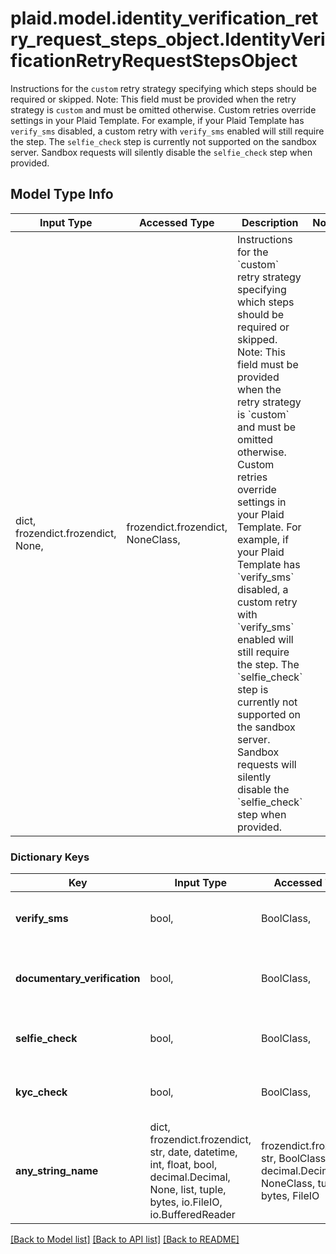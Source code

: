 # plaid.model.identity_verification_retry_request_steps_object.IdentityVerificationRetryRequestStepsObject

Instructions for the `custom` retry strategy specifying which steps should be required or skipped.   Note:   This field must be provided when the retry strategy is `custom` and must be omitted otherwise.  Custom retries override settings in your Plaid Template. For example, if your Plaid Template has `verify_sms` disabled, a custom retry with `verify_sms` enabled will still require the step.  The `selfie_check` step is currently not supported on the sandbox server. Sandbox requests will silently disable the `selfie_check` step when provided.

## Model Type Info
Input Type | Accessed Type | Description | Notes
------------ | ------------- | ------------- | -------------
dict, frozendict.frozendict, None,  | frozendict.frozendict, NoneClass,  | Instructions for the &#x60;custom&#x60; retry strategy specifying which steps should be required or skipped.   Note:   This field must be provided when the retry strategy is &#x60;custom&#x60; and must be omitted otherwise.  Custom retries override settings in your Plaid Template. For example, if your Plaid Template has &#x60;verify_sms&#x60; disabled, a custom retry with &#x60;verify_sms&#x60; enabled will still require the step.  The &#x60;selfie_check&#x60; step is currently not supported on the sandbox server. Sandbox requests will silently disable the &#x60;selfie_check&#x60; step when provided. | 

### Dictionary Keys
Key | Input Type | Accessed Type | Description | Notes
------------ | ------------- | ------------- | ------------- | -------------
**verify_sms** | bool,  | BoolClass,  | A boolean field specifying whether the new session should require or skip the &#x60;verify_sms&#x60; step. | 
**documentary_verification** | bool,  | BoolClass,  | A boolean field specifying whether the new session should require or skip the &#x60;documentary_verification&#x60; step. | 
**selfie_check** | bool,  | BoolClass,  | A boolean field specifying whether the new session should require or skip the &#x60;selfie_check&#x60; step. | 
**kyc_check** | bool,  | BoolClass,  | A boolean field specifying whether the new session should require or skip the &#x60;kyc_check&#x60; step. | 
**any_string_name** | dict, frozendict.frozendict, str, date, datetime, int, float, bool, decimal.Decimal, None, list, tuple, bytes, io.FileIO, io.BufferedReader | frozendict.frozendict, str, BoolClass, decimal.Decimal, NoneClass, tuple, bytes, FileIO | any string name can be used but the value must be the correct type | [optional]

[[Back to Model list]](../../README.md#documentation-for-models) [[Back to API list]](../../README.md#documentation-for-api-endpoints) [[Back to README]](../../README.md)

